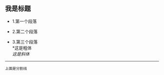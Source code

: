 ## 我是标题
- 1.第一个段落  

- 2.第二个段落  

- 3.第三个段落<br>
*这是粗体<br>
*这是斜体*<br>

    <script>
            var arr = [1, 2, 3, 4, 5, 6, 7, 8];
            var f = arr.filter(function(x) {
            return x % 2 === 0; 
            })
            console.log('剩下的偶数是：' + f);

            var back = arr.filter(function(ele, index, self) { 
                console.log(ele);
                console.log(index);
                console.log(self);
                return true;
            })
        </script>

***
    上面是分割线